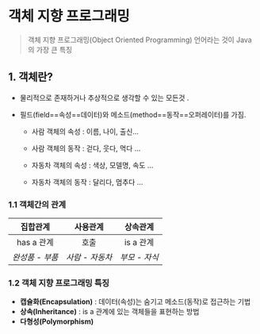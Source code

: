 # 객체 지향 프로그래밍 

> 객체 지향 프로그래밍(Object Oriented Programming) 언어라는 것이 Java의 가장 큰 특징

## 1. 객체란?

* 물리적으로 존재하거나 추상적으로 생각할 수 있는 모든것 .

* 필드(field==속성==데이터)와 메소드(method==동작==오퍼레이터)를 가짐.

  * 사람 객체의 속성 : 이름, 나이, 출신...

  * 사람 객체의 동작 : 걷다, 웃다, 먹다 ... 

  * 자동차 객체의 속성 : 색상, 모델명, 속도 ...

  * 자동차 객체의 동작 : 달리다, 멈추다 ...

    

### 1.1 객체간의 관계

|  **집합관계**   |  **사용관계**   | **상속관계**  |
| :-------------: | :-------------: | :-----------: |
|   has a 관계    |      호출       |   is a 관계   |
| *완성품 - 부품* | *사람 - 자동차* | *부모 - 자식* |





### 1.2 객체 지향 프로그래밍 특징

* **캡슐화(Encapsulation)** : 데이터(속성)는 숨기고 메소드(동작)로 접근하는 기법
* **상속(Inheritance)** : is a 관계에 있는 객체들을 표현하는 방법
* **다형성(Polymorphism)**





